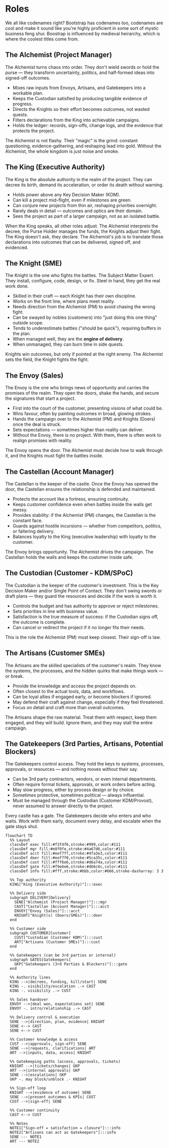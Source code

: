 # Roles

We all like codenames right?
Bootstrap has codenames too, codenames are cool and make it sound like you're
highly proficient in some sort of mystic business feng shui.
Boostrap is influenced by medieval heirarchy, which is where the coolest titles come from.

## The Alchemist (Project Manager)

The Alchemist turns chaos into order.
They don't wield swords or hold the purse — they transform uncertainty, politics, and half-formed ideas into signed-off outcomes.

- Mixes raw inputs from Envoys, Artisans, and Gatekeepers into a workable plan.
- Keeps the Custodian satisfied by producing tangible evidence of progress.
- Directs the Knights so their effort becomes outcomes, not wasted quests.
- Filters declarations from the King into achievable campaigns.
- Holds the ledger: records, sign-offs, change logs, and the evidence that protects the project.

The Alchemist is not flashy. Their "magic" is the grind: constant questioning, evidence-gathering, and reshaping lead into gold.
Without the Alchemist, the whole kingdom is just noise and smoke.

## The King (Executive Authority)

The King is the absolute authority in the realm of the project.
They can decree its birth, demand its acceleration, or order its death without warning.

- Holds power above any Key Decision Maker (KDM).
- Can kill a project mid-flight, even if milestones are green.
- Can conjure new projects from thin air, reshaping priorities overnight.
- Rarely deals in detail — outcomes and optics are their domain.
- Sees the project as part of a larger campaign, not as an isolated battle.

When the King speaks, all other roles adjust.
The Alchemist interprets the decree, the Purse Holder manages the funds, the Knights adjust their fight.
The King doesn't ask, they declare.
The Alchemist's job is to translate those declarations into outcomes that can be delivered, signed off, and evidenced.

## The Knight (SME)

The Knight is the one who fights the battles. The Subject Matter Expert.
They install, configure, code, design, or fix. Steel in hand, they get the real work done.

- Skilled in their craft — each Knight has their own discipline.
- Works on the front line, where plans meet reality.
- Needs direction from the Alchemist (PM) to avoid chasing the wrong fight.
- Can be swayed by nobles (customers) into "just doing this one thing" outside scope.
- Tends to underestimate battles ("should be quick"), requiring buffers in the plan.
- When managed well, they are the **engine of delivery**.
- When unmanaged, they can burn time in side quests.

Knights win outcomes, but only if pointed at the right enemy.
The Alchemist sets the field, the Knight fights the fight.

## The Envoy (Sales)

The Envoy is the one who brings news of opportunity and carries the promises of the realm.
They open the doors, shake the hands, and secure the signatures that start a project.

- First into the court of the customer, presenting visions of what could be.
- Wins favour, often by painting outcomes in broad, glowing strokes.
- Hands the campaign over to the Alchemist (PM) and Knights (Doers) once the deal is struck.
- Sets expectations — sometimes higher than reality can deliver.
- Without the Envoy, there is no project. With them, there is often work to realign promises with reality.

The Envoy opens the door.
The Alchemist must decide how to walk through it, and the Knights must fight the battles inside.

## The Castellan (Account Manager)

The Castellan is the keeper of the castle.
Once the Envoy has opened the door, the Castellan ensures the relationship is defended and maintained.

- Protects the account like a fortress, ensuring continuity.
- Keeps customer confidence even when battles inside the walls get messy.
- Provides stability: if the Alchemist (PM) changes, the Castellan is the constant face.
- Guards against hostile incursions — whether from competitors, politics, or faltering delivery.
- Balances loyalty to the King (executive leadership) with loyalty to the customer.

The Envoy brings opportunity.
The Alchemist drives the campaign.
The Castellan holds the walls and keeps the customer inside safe.

## The Custodian (Customer - KDM/SPoC)

The Custodian is the keeper of the customer's investment. This is the Key Decision Maker and/or Single Point of Contact.
They don't swing swords or draft plans — they guard the resources and decide if the work is worth it.

- Controls the budget and has authority to approve or reject milestones.
- Sets priorities in line with business value.
- Satisfaction is the true measure of success: if the Custodian signs off, the outcome is complete.
- Can cancel or redirect the project if it no longer fits their needs.

This is the role the Alchemist (PM) must keep closest.
Their sign-off is law.

## The Artisans (Customer SMEs)

The Artisans are the skilled specialists of the customer's realm.
They know the systems, the processes, and the hidden quirks that make things work — or break.

- Provide the knowledge and access the project depends on.
- Often closest to the actual tools, data, and workflows.
- Can be loyal allies if engaged early, or become blockers if ignored.
- May defend their craft against change, especially if they feel threatened.
- Focus on detail and craft more than overall outcomes.

The Artisans shape the raw material.
Treat them with respect, keep them engaged, and they will build.
Ignore them, and they may stall the entire campaign.

## The Gatekeepers (3rd Parties, Artisans, Potential Blockers)

The Gatekeepers control access.
They hold the keys to systems, processes, approvals, or resources — and nothing moves without their say.

- Can be 3rd party contractors, vendors, or even internal departments.
- Often require formal tickets, approvals, or work orders before acting.
- May slow progress, either by process design or by choice.
- Sometimes protective, sometimes political — always influential.
- Must be managed through the Custodian (Customer KDM/Provost), never assumed to answer directly to the project.

Every castle has a gate.
The Gatekeepers decide who enters and who waits.
Work with them early, document every delay, and escalate when the gate stays shut.

```mermaid
flowchart TD
  %% Layout
  classDef exec fill:#f3f4f6,stroke:#999,color:#111
  classDef mgr fill:#e8f0fe,stroke:#4a67d6,color:#111
  classDef acct fill:#eef7ff,stroke:#4fa3e3,color:#111
  classDef doer fill:#eef7f0,stroke:#5ca35c,color:#111
  classDef cust fill:#fff6e6,stroke:#d6a74a,color:#111
  classDef gate fill:#f9e6e6,stroke:#d66c6c,color:#111
  classDef info fill:#fff,stroke:#bbb,color:#666,stroke-dasharray: 3 3

  %% Top authority
  KING["King (Executive Authority)"]:::exec

  %% Delivery side
  subgraph DELIVERY[Delivery]
    SENE["Alchemist (Project Manager)"]:::mgr
    CAST["Castellan (Account Manager)"]:::acct
    ENVOY["Envoy (Sales)"]:::acct
    KNIGHT["Knight(s) (Doers/SMEs)"]:::doer
  end

  %% Customer side
  subgraph CUSTOMER[Customer]
    CUST["Custodian (Customer KDM)"]:::cust
    ART["Artisans (Customer SMEs)"]:::cust
  end

  %% Gatekeepers (can be 3rd parties or internal)
  subgraph GATES[Gatekeepers]
    GKP["Gatekeepers (3rd Parties & Blockers)"]:::gate
  end

  %% Authority lines
  KING -->|decrees, funding, kill/start| SENE
  KING -. visibility/escalation .-> CAST
  KING -. visibility .-> CUST

  %% Sales handover
  ENVOY -->|deal won, expectations set| SENE
  ENVOY -. intro/relationship .-> CAST

  %% Delivery control & execution
  SENE -->|direction, plan, evidence| KNIGHT
  SENE <--> CAST
  SENE <--> CUST

  %% Customer knowledge & access
  CUST -->|approvals, sign-off| SENE
  SENE -->|requests, clarifications| ART
  ART -->|inputs, data, access| KNIGHT

  %% Gatekeeping paths (access, approvals, tickets)
  KNIGHT -->|tickets/changes| GKP
  ART -->|internal approvals| GKP
  SENE -->|escalations| GKP
  GKP -. may block/unblock .- KNIGHT

  %% Sign-off loop
  KNIGHT -->|evidence of outcome| SENE
  SENE -->|present outcomes & KPIs| CUST
  CUST -->|sign-off| SENE

  %% Customer continuity
  CAST <--> CUST

  %% Notes
  NOTE1["Sign-off = satisfaction = closure"]:::info
  NOTE2["Artisans can act as Gatekeepers"]:::info
  SENE --- NOTE1
  ART --- NOTE2
```